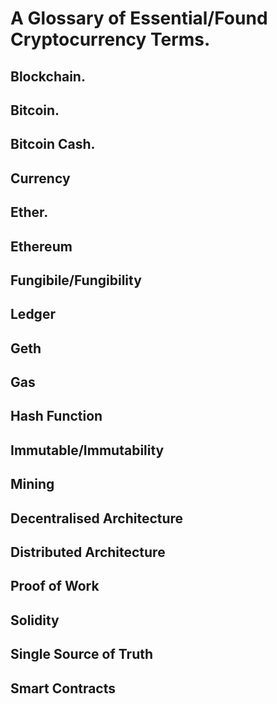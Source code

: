 # A Glossary of Essential/Found Cryptocurrency Terms.

## Blockchain.

## Bitcoin.

## Bitcoin Cash.

## Currency

## Ether.

## Ethereum

## Fungibile/Fungibility

## Ledger

## Geth

## Gas

## Hash Function

## Immutable/Immutability

## Mining

## Decentralised Architecture

## Distributed Architecture

## Proof of Work

## Solidity

## Single Source of Truth

## Smart Contracts

